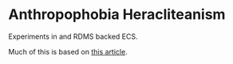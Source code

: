 # Anthropophobia Heracliteanism

Experiments in and RDMS backed ECS.

Much of this is based on [this article](https://new.t-machine.org/index.php/2009/10/26/entity-systems-are-the-future-of-mmos-part-5/).

